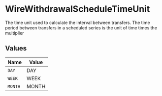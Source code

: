# WireWithdrawalScheduleTimeUnit

The time unit used to calculate the interval between transfers. The time period between transfers in a scheduled series is the unit of time times the multiplier


## Values

| Name    | Value   |
| ------- | ------- |
| `DAY`   | DAY     |
| `WEEK`  | WEEK    |
| `MONTH` | MONTH   |